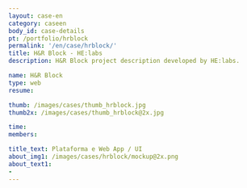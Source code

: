 ```yaml
---
layout: case-en
category: caseen
body_id: case-details
pt: /portfolio/hrblock
permalink: '/en/case/hrblock/'
title: H&R Block - HE:labs
description: H&R Block project description developed by HE:labs.

name: H&R Block
type: web
resume:

thumb: /images/cases/thumb_hrblock.jpg
thumb2x: /images/cases/thumb_hrblock@2x.jpg

time:
members:

title_text: Plataforma e Web App / UI
about_img1: /images/cases/hrblock/mockup@2x.png
about_text1:
-
---
```


